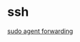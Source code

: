 ssh
===

[sudo agent forwarding](https://github.com/enckse/howdoi/blob/master/software/ssh/sudo-agent-forward.md)

